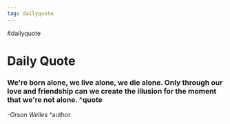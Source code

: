 ```yaml
---
tag: dailyquote
---
```


#dailyquote

# Daily Quote

### We're born alone, we live alone, we die alone. Only through our love and friendship can we create the illusion for the moment that we're not alone. ^quote
*-Orson Welles* ^author
